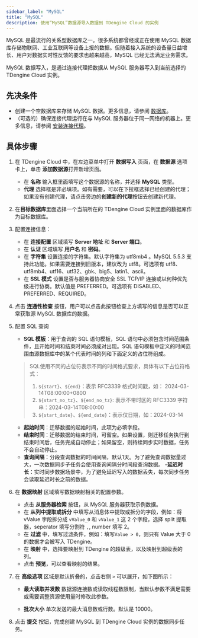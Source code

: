 ```yaml
---
sidebar_label: "MySQL"
title: "MySQL"
description: 使用“MySQL”数据源导入数据到 TDengine Cloud 的实例
---
```


MySQL 是最流行的关系型数据库之一。很多系统都曾经或正在使用 MySQL 数据库存储物联网、工业互联网等设备上报的数据。但随着接入系统的设备量日益增长、用户对数据实时性反馈的要求也越来越高，MySQL 已经无法满足业务需求。

MySQL 数据写入，是通过连接代理把数据从 MySQL 服务器写入到当前选择的 TDengine Cloud 实例。

## 先决条件

- 创建一个空数据库来存储 MySQL 数据。更多信息，请参阅 [数据库](../../../programming/model/#create-database)。
- （可选的）确保连接代理运行在与 MySQL 服务器位于同一网络的机器上。更多信息，请参阅 [安装连接代理](../install-agent/)。

## 具体步骤

1. 在 TDengine Cloud 中，在左边菜单中打开 **数据写入** 页面，在 **数据源** 选项卡上，单击 **添加数据源**打开新增页面。
   - 在 **名称** 输入框里面填写这个数据源的名称，并选择 **MySQL** 类型。
   - **代理** 选择框是非必填项。如有需要，可以在下拉框选择已经创建的代理；如果没有创建代理，请点击旁边的**创建新的代理**按钮去创建新代理。
2. 在**目标数据库**里面选择一个当前所在的 TDengine Cloud 实例里面的数据库作为目标数据库。
3. 配置连接信息：
   - 在 **连接配置** 区域填写 **Server 地址** 和 **Server 端口**。
   - 在 **认证** 区域填写 **用户名** 和 **密码**。
   - 在 **字符集** 设置连接的字符集。默认字符集为 utf8mb4 。MySQL 5.5.3 支持此功能。如果需要连接到旧版本，建议改为 utf8。可选项有 utf8、utf8mb4、utf16、utf32、gbk、big5、latin1、ascii。
   - 在 **SSL 模式** 设置是否与服务器协商安全 SSL TCP/IP 连接或以何种优先级进行协商。默认值是 PREFERRED。可选项有 DISABLED、PREFERRED、REQUIRED。
4. 点击 **连通性检查** 按钮，用户可以点击此按钮检查上方填写的信息是否可以正常获取源 MySQL 数据库的数据。
5. 配置 SQL 查询

   - **SQL 模板**：用于查询的 SQL 语句模板，SQL 语句中必须包含时间范围条件，且开始时间和结束时间必须成对出现。SQL 语句模板中定义的时间范围由源数据库中的某个代表时间的列和下面定义的占位符组成。
   > SQL使用不同的占位符表示不同的时间格式要求，具体有以下占位符格式：
   > 1. `${start}`、`${end}`：表示 RFC3339 格式时间戳，如： 2024-03-14T08:00:00+0800
   > 2. `${start_no_tz}`、`${end_no_tz}`: 表示不带时区的 RFC3339 字符串：2024-03-14T08:00:00
   > 3. `${start_date}`、`${end_date}`：表示仅日期，如：2024-03-14

   - **起始时间**：迁移数据的起始时间，此项为必填字段。
   - **结束时间**：迁移数据的结束时间，可留空。如果设置，则迁移任务执行到结束时间后，任务完成自动停止；如果留空，则持续同步实时数据，任务不会自动停止。
   - **查询间隔**：分段查询数据的时间间隔，默认1天。为了避免查询数据量过大，一次数据同步子任务会使用查询间隔分时间段查询数据。
   -**延迟时长**：实时同步数据场景中，为了避免延迟写入的数据丢失，每次同步任务会读取延迟时长之前的数据。
6. 在 **数据映射** 区域填写数据映射相关的配置参数。
   - 点击 **从服务器检索** 按钮，从 MySQL 服务器获取示例数据。
   - 在 **从列中提取或拆分** 中填写从消息体中提取或拆分的字段，例如：将 vValue 字段拆分成 `vValue_0` 和 `vValue_1` 这 2 个字段，选择 split 提取器，seperator 填写分割符 `,`, number 填写 2。
   - 在 **过滤** 中，填写过滤条件，例如：填写`Value > 0`，则只有 Value 大于 0 的数据才会被写入 TDengine。
   - 在 **映射** 中，选择要映射到 TDengine 的超级表，以及映射到超级表的列。
   - 点击 **预览**，可以查看映射的结果。
7. 在 **高级选项** 区域是默认折叠的，点击右侧 `>` 可以展开，如下图所示：

   - **最大读取并发数** 数据源连接数或读取线程数限制，当默认参数不满足需要或需要调整资源使用量时修改此参数。

   - **批次大小** 单次发送的最大消息数或行数。默认是 10000。
8. 点击 **提交** 按钮，完成创建  MySQL 到 TDengine Cloud 实例的数据同步任务。
